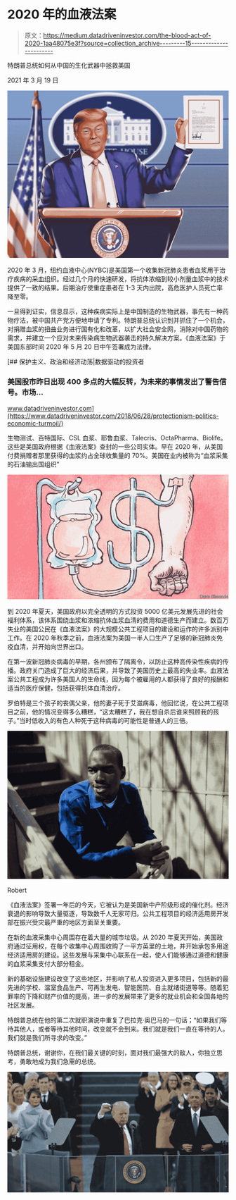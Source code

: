 # 2020 年的血液法案

> 原文：<https://medium.datadriveninvestor.com/the-blood-act-of-2020-1aa48075e3f?source=collection_archive---------15----------------------->

特朗普总统如何从中国的生化武器中拯救美国

2021 年 3 月 19 日

![](img/bed99e19cdb052cb2a8e1fcc0921cc61.png)

2020 年 3 月，纽约血液中心(NYBC)是美国第一个收集新冠肺炎患者血浆用于治疗疾病的采血组织。经过几个月的快速研发，将抗体浓缩到较小剂量血浆中的技术提供了一致的结果。后期治疗使重症患者在 1-3 天内出院，高危医护人员死亡率降至零。

一旦得到证实，信息显示，这种疾病实际上是中国制造的生物武器，事先有一种药物疗法，被中国共产党方便地申请了专利。特朗普总统认识到并抓住了一个机会，对捐赠血浆的扭曲业务进行国有化和改革，以扩大社会安全网，消除对中国药物的需求，并建立一个应对未来传染病生物武器袭击的持久解决方案。《血液法案》于美国东部时间 2020 年 5 月 20 日中午签署成为法律。

[](https://www.datadriveninvestor.com/2018/06/28/protectionism-politics-economic-turmoil/) [## 保护主义、政治和经济动荡|数据驱动的投资者

### 美国股市昨日出现 400 多点的大幅反转，为未来的事情发出了警告信号。市场…

www.datadriveninvestor.com](https://www.datadriveninvestor.com/2018/06/28/protectionism-politics-economic-turmoil/) 

生物测试、百特国际、CSL 血浆、耶鲁血浆、Talecris、OctaPharma、Biolife。这些是美国政府根据《血液法案》查封的一些公司实体。早在 2020 年，从美国付费捐赠者那里获得的血浆约占全球收集量的 70%。美国在业内被称为“血浆采集的石油输出国组织”

![](img/819b8c4deeb395c1c8da648b22c2d6c4.png)

到 2020 年夏天，美国政府以完全透明的方式投资 5000 亿美元发展先进的社会福利体系，该体系围绕血浆和浓缩抗体血浆血清的费用和道德生产而建立。数百万失业的美国公民在《血液法案》的大规模公共工程项目的建设和运作的许多派别中工作。在 2020 年秋季之前，血液法案为美国一半人口生产了足够的新冠肺炎免疫血清，并开始向世界出口。

在第一波新冠肺炎病毒的早期，各州颁布了隔离令，以防止这种高传染性疾病的传播。政府关门造成了巨大的经济后果，并导致了美国历史上最高的失业率。血液法案公共工程成为许多美国人的生命线，因为每个被雇用的人都获得了良好的报酬和适当的医疗保健，包括获得抗体血清治疗。

罗伯特是三个孩子的丧偶父亲，他的妻子死于艾滋病毒，他回忆说，在公共工程项目之前，他的情况变得多么糟糕，“这太糟糕了，我在想自杀后谁来照顾我的孩子。”当时低收入的有色人种死于这种病毒的可能性是普通人的三倍。

![](img/a59b6cda87efecc1796694e0ae0be0b8.png)

Robert

《血液法案》签署一年后的今天，它被认为是美国新中产阶级形成的催化剂。经济衰退的影响导致大量驱逐，导致数千人无家可归。公共工程项目的经济适用房开发部在振兴受灾最严重的地区方面至关重要。

在新的血液采集中心周围存在着大量的城市垃圾。从 2020 年夏天开始，美国政府通过征用权，在每个收集中心周围收购了一平方英里的土地，并开始承包多用途经济适用房的建设。这些发展与采集中心联系在一起，使人们能够通过道德和健康的血浆采集支付大部分租金。

新的基础设施建设改变了这些地区，并影响了私人投资进入更多项目，包括新的最先进的学校、温室食品生产、可再生发电、智能医院、自主就绪街道等等。随着犯罪率的下降和财产价值的提高，进一步的发展带来了更多的就业机会和全国各地的社区发展。

特朗普总统在他的第二次就职演说中重复了巴拉克·奥巴马的一句话；“如果我们等待其他人，或者等待其他时间，改变就不会到来。我们就是我们一直在等待的人。我们就是我们所寻求的改变。”

特朗普总统，谢谢你，在我们最关键的时刻，面对我们最强大的敌人，你独立思考，勇敢地成为我们急需的总统。

![](img/cf82b48d1cd27c0cbee1166b5dd0dd36.png)